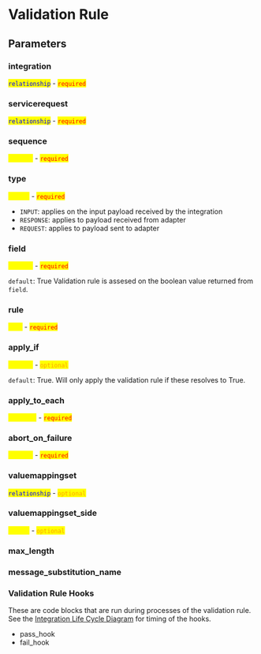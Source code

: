 # Validation Rule

## Parameters

### integration

<mark style="color:blue;">`relationship`</mark> - <mark style="color:red;">`required`</mark>

### servicerequest

<mark style="color:blue;">`relationship`</mark> - <mark style="color:red;">`required`</mark>

### sequence

<mark style="color:yellow;">`integer`</mark> - <mark style="color:red;">`required`</mark>

### type

<mark style="color:yellow;">`string`</mark> - <mark style="color:red;">`required`</mark>

* `INPUT`: applies on the input payload received by the integration
* `RESPONSE`: applies to payload received from adapter
* `REQUEST`: applies to payload sent to adapter

### field

<mark style="color:yellow;">`boolean`</mark> - <mark style="color:red;">`required`</mark>

`default`: True Validation rule is assesed on the boolean value returned from `field`.

### rule

<mark style="color:yellow;">`code`</mark> - <mark style="color:red;">`required`</mark>

### apply\_if

<mark style="color:yellow;">`boolean`</mark> - <mark style="color:orange;">`optional`</mark>

`default`: True. Will only apply the validation rule if these resolves to True.

### apply\_to\_each

<mark style="color:yellow;">`iterable`</mark> - <mark style="color:red;">`required`</mark>

### abort\_on\_failure

<mark style="color:yellow;">`boolean`</mark> - <mark style="color:red;">`required`</mark>

### valuemappingset

<mark style="color:blue;">`relationship`</mark> - <mark style="color:orange;">`optional`</mark>

### valuemappingset\_side

<mark style="color:yellow;">`string`</mark> - <mark style="color:orange;">`optional`</mark>

### max\_length

### message\_substitution\_name

### Validation Rule Hooks

These are code blocks that are run during processes of the validation rule. See the [Integration Life Cycle Diagram](../../media/integration\_life\_cycle.svg) for timing of the hooks.

* pass\_hook
* fail\_hook
